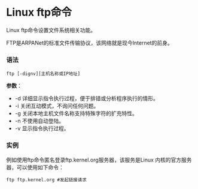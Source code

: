 
# Linux ftp命令



Linux ftp命令设置文件系统相关功能。

FTP是ARPANet的标准文件传输协议，该网络就是现今Internet的前身。

### 语法

```
ftp [-dignv][主机名称或IP地址]
```

**参数**：

*   -d 详细显示指令执行过程，便于排错或分析程序执行的情形。
*   -i 关闭互动模式，不询问任何问题。
*   -g 关闭本地主机文件名称支持特殊字符的扩充特性。
*   -n 不使用自动登陆。
*   -v 显示指令执行过程。

### 实例

例如使用ftp命令匿名登录ftp.kernel.org服务器，该服务是Linux 内核的官方服务器，可以使用如下命令：

```
ftp ftp.kernel.org #发起链接请求 

```



